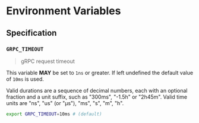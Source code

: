 # Environment Variables

## Specification

### `GRPC_TIMEOUT`

> gRPC request timeout

This variable **MAY** be set to `1ns` or greater.
If left undefined the default value of `10ms` is used.

Valid durations are a sequence of decimal numbers, each with an optional
fraction and a unit suffix, such as "300ms", "-1.5h" or "2h45m". Valid time
units are "ns", "us" (or "µs"), "ms", "s", "m", "h".

```bash
export GRPC_TIMEOUT=10ms # (default)
```
